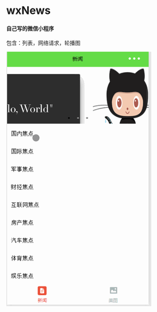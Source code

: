# wxNews
#### 自己写的微信小程序

包含：列表，网络请求，轮播图

![实例](https://github.com/1008611/wxNews/blob/master/111.gif)
